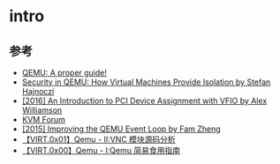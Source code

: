 
# intro

## 参考

- [QEMU: A proper guide!](https://www.youtube.com/watch?v=AAfFewePE7c)
- [Security in QEMU: How Virtual Machines Provide Isolation by Stefan Hajnoczi](https://www.youtube.com/watch?v=YAdRf_hwxU8)
- [[2016] An Introduction to PCI Device Assignment with VFIO by Alex Williamson](https://www.youtube.com/watch?v=WFkdTFTOTpA)
- [KVM Forum](https://www.youtube.com/channel/UCRCSQmAOh7yzgheq-emy1xA)
- [[2015] Improving the QEMU Event Loop by Fam Zheng](https://www.youtube.com/watch?v=sX5vAPUDJVU)
- [【VIRT.0x01】Qemu - II:VNC 模块源码分析](https://arttnba3.cn/2022/07/22/VIRTUALIZATION-0X01-QEMU-PART-II/)
- [【VIRT.0x00】Qemu - I:Qemu 简易食用指南](https://arttnba3.cn/2022/07/15/VIRTUALIZATION-0X00-QEMU-PART-I/)
